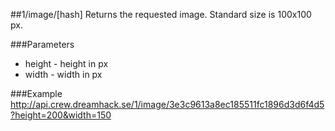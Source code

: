 ##1/image/[hash]
Returns the requested image. Standard size is 100x100 px.

###Parameters
* height - height in px
* width - width in px

###Example
<http://api.crew.dreamhack.se/1/image/3e3c9613a8ec185511fc1896d3d6f4d5?height=200&width=150>
